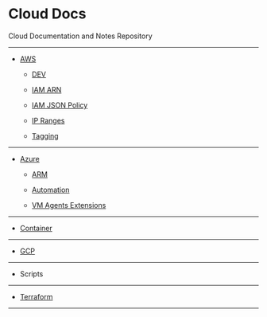 # Cloud Docs

Cloud Documentation and Notes Repository

<hr>

- [AWS](./aws/README.md)

    - [DEV](./aws/DEV.md)

    - [IAM ARN](./aws/IAM_ARN.md)

    - [IAM JSON Policy](./aws/IAM_JSON_POLICY.md)

    - [IP Ranges](./aws/IP_RANGES.md)

    - [Tagging](./aws/TAGGING.md)

<hr>

- [Azure](./azure/README.md)

    - [ARM](./azure/ARM.md)

    - [Automation](./azure/AUTOMATION.md)

    - [VM Agents Extensions](./azure/VM_AGENTS_EXTENSIONS.md)

<hr>

- [Container](./container/README.md)

<hr>

- [GCP](./gcp/README.md)

<hr>

- Scripts

<hr>

- [Terraform](./terraform/README.md)

<hr>


